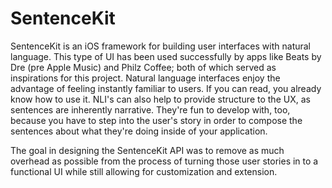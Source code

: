 # SentenceKit

SentenceKit is an iOS framework for building user interfaces with natural language. This type of UI has been used successfully by apps like Beats by Dre (pre Apple Music) and Philz Coffee; both of which served as inspirations for this project. Natural language interfaces enjoy the advantage of feeling instantly familiar to users. If you can read, you already know how to use it. NLI's can also help to provide structure to the UX, as sentences are inherently narrative. They're fun to develop with, too, because you have to step into the user's story in order to compose the sentences about what they're doing inside of your application. 

The goal in designing the SentenceKit API was to remove as much overhead as possible from the process of turning those user stories in to a functional UI while still allowing for customization and extension.